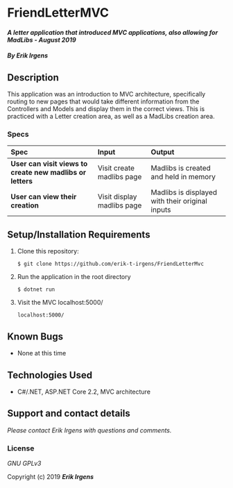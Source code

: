 # FriendLetterMVC

#### _A letter application that introduced MVC applications, also allowing for MadLibs - August 2019_

#### _By **Erik Irgens**_

## Description

This application was an introduction to MVC architecture, specifically routing to new pages that would take different information from the Controllers and Models and display them in the correct views. This is practiced with a Letter creation area, as well as a MadLibs creation area.  
### Specs
| Spec | Input | Output |
| :-------------     | :------------- | :------------- |
| **User can visit views to create new madlibs or letters** | Visit create madlibs page | Madlibs is created and held in memory  |
| **User can view their creation** | Visit display madlibs page | Madlibs is displayed with their original inputs  |


## Setup/Installation Requirements

1. Clone this repository:
    ```
    $ git clone https://github.com/erik-t-irgens/FriendLetterMvc
    ```
2. Run the application in the root directory
    ```
    $ dotnet run
    ```
3. Visit the MVC localhost:5000/
    ```
    localhost:5000/
    ```

## Known Bugs
* None at this time

## Technologies Used
* C#/.NET, ASP.NET Core 2.2, MVC architecture

## Support and contact details

_Please contact Erik Irgens with questions and comments._

### License

*GNU GPLv3*

Copyright (c) 2019 **_Erik Irgens_**
